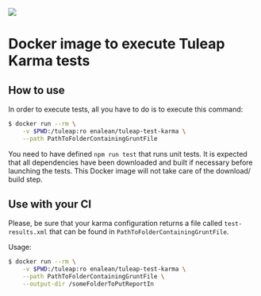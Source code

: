 [![](https://badge.imagelayers.io/enalean/tuleap-test-karma:latest.svg)](https://imagelayers.io/?images=enalean/tuleap-test-karma:latest 'Get your own badge on imagelayers.io')

# Docker image to execute Tuleap Karma tests


## How to use

In order to execute tests, all you have to do is to execute this command:

```bash
$ docker run --rm \
    -v $PWD:/tuleap:ro enalean/tuleap-test-karma \
    --path PathToFolderContainingGruntFile
```

You need to have defined `npm run test` that runs unit tests.
It is expected that all dependencies have been downloaded and built if necessary
before launching the tests. This Docker image will not take care of the download/
build step.

## Use with your CI

Please, be sure that your karma configuration returns a file called `test-results.xml`
that can be found in `PathToFolderContainingGruntFile`.

Usage:

```bash
$ docker run --rm \
    -v $PWD:/tuleap:ro enalean/tuleap-test-karma \
    --path PathToFolderContainingGruntFile \
    --output-dir /someFolderToPutReportIn
```
